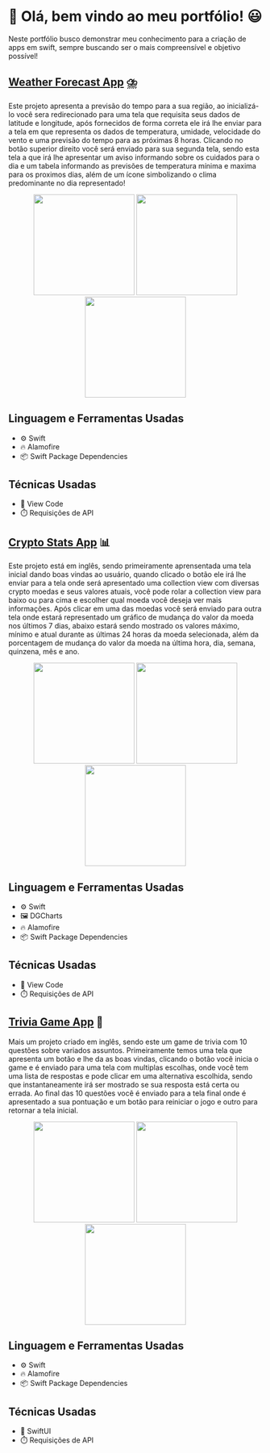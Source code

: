 # 👋 Olá, bem vindo ao meu portfólio! 😃

Neste portfólio busco demonstrar meu conhecimento para a criação de apps em swift, sempre buscando ser o mais compreensível e objetivo possível! 

## [Weather Forecast App](https://github.com/OliveeiraLeo/Weather-Forecast-App) ⛈️

Este projeto apresenta a previsão do tempo para a sua região, ao inicializá-lo você sera redirecionado para uma tela que requisita seus dados de latitude e longitude, após fornecidos de forma correta ele irá lhe enviar para a tela em que representa os dados de temperatura, umidade, velocidade do vento e uma previsão do tempo para as próximas 8 horas. Clicando no botão superior direito você será enviado para sua segunda tela, sendo esta tela a que irá lhe apresentar um aviso informando sobre os cuidados para o dia e um tabela informando as previsões de temperatura mínima e maxima para os proximos dias, além de um ícone simbolizando o clima predominante no dia representado!

<p align="center">
<img src="https://github.com/OliveeiraLeo/assets/blob/main/WeatherAppStartView.png", width="200"/>
<img src="https://github.com/OliveeiraLeo/assets/blob/main/WeatherAppFirstView.png", width="200"/>
<img src="https://github.com/OliveeiraLeo/assets/blob/main/WeatherAppSecondView.png", width="200"/>
</p>

## Linguagem e Ferramentas Usadas
- ⚙️ Swift
- 🔥 Alamofire
- 📦 Swift Package Dependencies

## Técnicas Usadas
- 🎨 View Code
- ⏱️ Requisições de API


## [Crypto Stats App](https://github.com/OliveeiraLeo/Crypto-Stats-App/tree/main/Crypto-APP/Views) 📊 

Este projeto está em inglês, sendo primeiramente aprensentada uma tela inicial dando boas vindas ao usuário, quando clicado o botão ele irá lhe enviar para a tela onde será apresentado uma collection view com diversas crypto moedas e seus valores atuais, você pode rolar a collection view para baixo ou para cima e escolher qual moeda você deseja ver mais informações. Após clicar em uma das moedas você será enviado para outra tela onde estará representado um gráfico de mudança do valor da moeda nos últimos 7 dias, abaixo estará sendo mostrado os valores máximo, mínimo e atual durante as últimas 24 horas da moeda selecionada, além da porcentagem de mudança do valor da moeda na última hora, dia, semana, quinzena, mês e ano.

<p align="center">
<img src="https://github.com/OliveeiraLeo/assets/blob/main/CryptoStatsStartView.png", width="200"/>
<img src="https://github.com/OliveeiraLeo/assets/blob/main/CryptoStatsFirstView.png", width="200"/>
<img src="https://github.com/OliveeiraLeo/assets/blob/main/CryptoStatsSecondView.png", width="200"/>
</p>

## Linguagem e Ferramentas Usadas
- ⚙️ Swift
- 🖼️ DGCharts
- 🔥 Alamofire
- 📦 Swift Package Dependencies

## Técnicas Usadas
- 🎨 View Code
- ⏱️ Requisições de API


## [Trivia Game App](https://github.com/OliveeiraLeo/Trivia-Game-App) 🧩

Mais um projeto criado em inglês, sendo este um game de trivia com 10 questões sobre variados assuntos. Primeiramente temos uma tela que apresenta um botão e lhe da as boas vindas, clicando o botão você inicia o game e é enviado para uma tela com multiplas escolhas, onde você tem uma lista de respostas e pode clicar em uma alternativa escolhida, sendo que instantaneamente irá ser mostrado se sua resposta está certa ou errada. Ao final das 10 questões você é enviado para a tela final onde é apresentado a sua pontuação e um botão para reiniciar o jogo e outro para retornar a tela inicial.

<p align="center">
<img src="https://github.com/OliveeiraLeo/assets/blob/main/FirstView.png", width="200"/>
<img src="https://github.com/OliveeiraLeo/assets/blob/main/ContentView.png", width="200"/>
<img src="https://github.com/OliveeiraLeo/assets/blob/main/LastView.png", width="200"/>
</p>

## Linguagem e Ferramentas Usadas
- ⚙️ Swift
- 🔥 Alamofire
- 📦 Swift Package Dependencies

## Técnicas Usadas
- 🎨 SwiftUI
- ⏱️ Requisições de API









